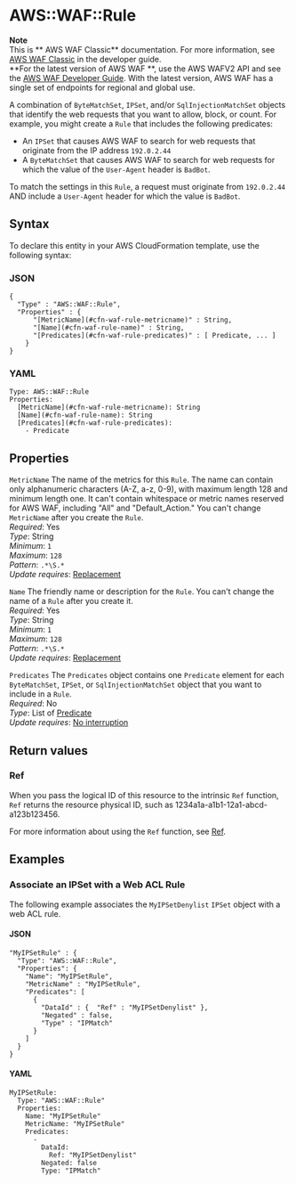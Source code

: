 # AWS::WAF::Rule<a name="aws-resource-waf-rule"></a>

**Note**  
This is ** AWS WAF Classic** documentation\. For more information, see [AWS WAF Classic](https://docs.aws.amazon.com/waf/latest/developerguide/classic-waf-chapter.html) in the developer guide\.  
 **For the latest version of AWS WAF **, use the AWS WAFV2 API and see the [AWS WAF Developer Guide](https://docs.aws.amazon.com/waf/latest/developerguide/waf-chapter.html)\. With the latest version, AWS WAF has a single set of endpoints for regional and global use\.

A combination of `ByteMatchSet`, `IPSet`, and/or `SqlInjectionMatchSet` objects that identify the web requests that you want to allow, block, or count\. For example, you might create a `Rule` that includes the following predicates:

- An `IPSet` that causes AWS WAF to search for web requests that originate from the IP address `192.0.2.44`
- A `ByteMatchSet` that causes AWS WAF to search for web requests for which the value of the `User-Agent` header is `BadBot`\.

To match the settings in this `Rule`, a request must originate from `192.0.2.44` AND include a `User-Agent` header for which the value is `BadBot`\.

## Syntax<a name="aws-resource-waf-rule-syntax"></a>

To declare this entity in your AWS CloudFormation template, use the following syntax:

### JSON<a name="aws-resource-waf-rule-syntax.json"></a>

```
{
  "Type" : "AWS::WAF::Rule",
  "Properties" : {
      "[MetricName](#cfn-waf-rule-metricname)" : String,
      "[Name](#cfn-waf-rule-name)" : String,
      "[Predicates](#cfn-waf-rule-predicates)" : [ Predicate, ... ]
    }
}
```

### YAML<a name="aws-resource-waf-rule-syntax.yaml"></a>

```
Type: AWS::WAF::Rule
Properties:
  [MetricName](#cfn-waf-rule-metricname): String
  [Name](#cfn-waf-rule-name): String
  [Predicates](#cfn-waf-rule-predicates):
    - Predicate
```

## Properties<a name="aws-resource-waf-rule-properties"></a>

`MetricName` <a name="cfn-waf-rule-metricname"></a>
The name of the metrics for this `Rule`\. The name can contain only alphanumeric characters \(A\-Z, a\-z, 0\-9\), with maximum length 128 and minimum length one\. It can't contain whitespace or metric names reserved for AWS WAF, including "All" and "Default_Action\." You can't change `MetricName` after you create the `Rule`\.  
_Required_: Yes  
_Type_: String  
_Minimum_: `1`  
_Maximum_: `128`  
_Pattern_: `.*\S.*`  
_Update requires_: [Replacement](https://docs.aws.amazon.com/AWSCloudFormation/latest/UserGuide/using-cfn-updating-stacks-update-behaviors.html#update-replacement)

`Name` <a name="cfn-waf-rule-name"></a>
The friendly name or description for the `Rule`\. You can't change the name of a `Rule` after you create it\.  
_Required_: Yes  
_Type_: String  
_Minimum_: `1`  
_Maximum_: `128`  
_Pattern_: `.*\S.*`  
_Update requires_: [Replacement](https://docs.aws.amazon.com/AWSCloudFormation/latest/UserGuide/using-cfn-updating-stacks-update-behaviors.html#update-replacement)

`Predicates` <a name="cfn-waf-rule-predicates"></a>
The `Predicates` object contains one `Predicate` element for each `ByteMatchSet`, `IPSet`, or `SqlInjectionMatchSet` object that you want to include in a `Rule`\.  
_Required_: No  
_Type_: List of [Predicate](aws-properties-waf-rule-predicates.md)  
_Update requires_: [No interruption](https://docs.aws.amazon.com/AWSCloudFormation/latest/UserGuide/using-cfn-updating-stacks-update-behaviors.html#update-no-interrupt)

## Return values<a name="aws-resource-waf-rule-return-values"></a>

### Ref<a name="aws-resource-waf-rule-return-values-ref"></a>

When you pass the logical ID of this resource to the intrinsic `Ref` function, `Ref` returns the resource physical ID, such as 1234a1a\-a1b1\-12a1\-abcd\-a123b123456\.

For more information about using the `Ref` function, see [Ref](https://docs.aws.amazon.com/AWSCloudFormation/latest/UserGuide/intrinsic-function-reference-ref.html)\.

## Examples<a name="aws-resource-waf-rule--examples"></a>

### Associate an IPSet with a Web ACL Rule<a name="aws-resource-waf-rule--examples--Associate_an_IPSet_with_a_Web_ACL_Rule"></a>

The following example associates the `MyIPSetDenylist` `IPSet` object with a web ACL rule\.

#### JSON<a name="aws-resource-waf-rule--examples--Associate_an_IPSet_with_a_Web_ACL_Rule--json"></a>

```
"MyIPSetRule" : {
  "Type": "AWS::WAF::Rule",
  "Properties": {
    "Name": "MyIPSetRule",
    "MetricName" : "MyIPSetRule",
    "Predicates": [
      {
        "DataId" : {  "Ref" : "MyIPSetDenylist" },
        "Negated" : false,
        "Type" : "IPMatch"
      }
    ]
  }
}
```

#### YAML<a name="aws-resource-waf-rule--examples--Associate_an_IPSet_with_a_Web_ACL_Rule--yaml"></a>

```
MyIPSetRule:
  Type: "AWS::WAF::Rule"
  Properties:
    Name: "MyIPSetRule"
    MetricName: "MyIPSetRule"
    Predicates:
      -
        DataId:
          Ref: "MyIPSetDenylist"
        Negated: false
        Type: "IPMatch"
```
